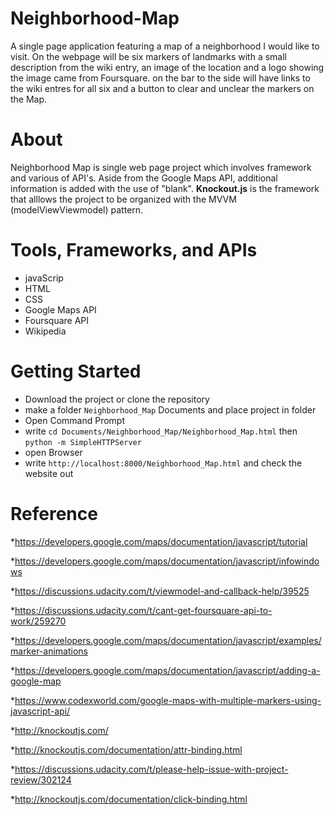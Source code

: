 # Neighborhood-Map
A single page application featuring a map of a neighborhood I would like to visit. On the webpage will be six markers of landmarks with a small description from the wiki entry, an image of the location and a logo showing the image came from Foursquare. on the bar to the side will have links to the wiki entres for all six and a button to clear and unclear the markers on the Map.

# About
Neighborhood Map is single web page project which involves framework and various of API's. Aside from the Google Maps API, additional information is added with the use of "blank". __Knockout.js__ is the framework that alllows the project to be organized with the MVVM (modelViewViewmodel) pattern.

# Tools, Frameworks, and APIs

* javaScrip
* HTML
* CSS
* Google Maps API
* Foursquare API
* Wikipedia 

# Getting Started 

* Download the project or clone the repository
* make a folder `Neighborhood_Map` Documents and place project in folder
* Open Command Prompt
* write `cd Documents/Neighborhood_Map/Neighborhood_Map.html` then `python -m SimpleHTTPServer`
* open Browser
* write `http://localhost:8000/Neighborhood_Map.html` and check the website out


# Reference
*https://developers.google.com/maps/documentation/javascript/tutorial

*https://developers.google.com/maps/documentation/javascript/infowindows

*https://discussions.udacity.com/t/viewmodel-and-callback-help/39525

*https://discussions.udacity.com/t/cant-get-foursquare-api-to-work/259270

*https://developers.google.com/maps/documentation/javascript/examples/marker-animations

*https://developers.google.com/maps/documentation/javascript/adding-a-google-map

*https://www.codexworld.com/google-maps-with-multiple-markers-using-javascript-api/

*http://knockoutjs.com/

*http://knockoutjs.com/documentation/attr-binding.html

*https://discussions.udacity.com/t/please-help-issue-with-project-review/302124

*http://knockoutjs.com/documentation/click-binding.html
